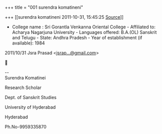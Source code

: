 +++
title = "001 surendra komatineni"

+++
[[surendra komatineni	2011-10-31, 15:45:25 [Source](https://groups.google.com/g/bvparishat/c/Ff_1PlN2Two)]]



-   College name : Sri Gorantla Venkanna Oriental College -   Affiliated to: Acharya Nagarjuna University -   Languages offered: B.A.(OL) Sanskrit and Telugu -   State: Andhra Pradesh -   Year of establishment (if available): 1984

  

  

2011/10/31 Jsra Prasad \<[jsrap...@gmail.com]()\>



  
  

  

--  
Surendra Komatinei

Research Scholar

Dept. of Sanskrit Studies

University of Hyderabad

Hyderabad

Ph.No-9959335870  

  

  

